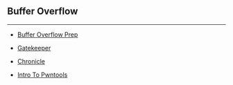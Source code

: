 ## Buffer Overflow
---

* [Buffer Overflow Prep](https://tryhackme.com/room/bufferoverflowprep)

* [Gatekeeper](https://tryhackme.com/room/gatekeeper)

* [Chronicle](https://tryhackme.com/room/chronicle)

* [Intro To Pwntools](https://tryhackme.com/room/introtopwntools)

